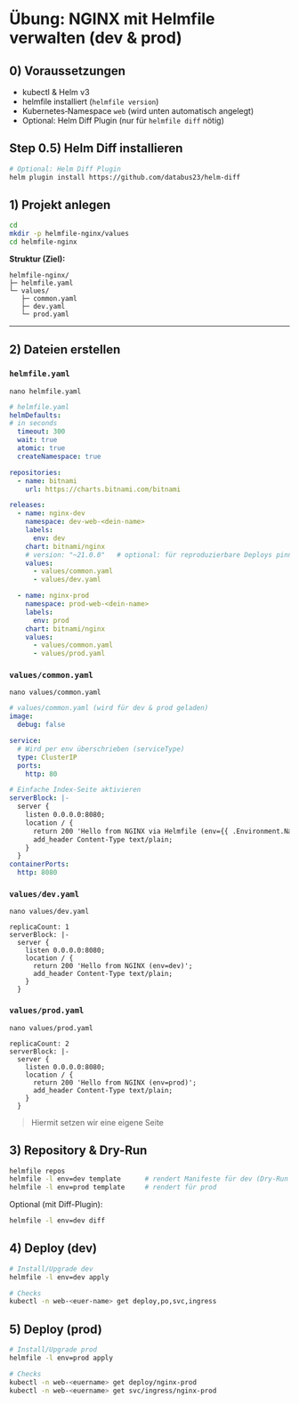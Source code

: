 # Übung: NGINX mit Helmfile verwalten (dev & prod)

## 0) Voraussetzungen

* kubectl & Helm v3
* helmfile installiert (`helmfile version`)
* Kubernetes‐Namespace `web` (wird unten automatisch angelegt)
* Optional: Helm Diff Plugin (nur für `helmfile diff` nötig)

## Step 0.5) Helm Diff installieren 


```bash
# Optional: Helm Diff Plugin
helm plugin install https://github.com/databus23/helm-diff
```

## 1) Projekt anlegen

```bash
cd
mkdir -p helmfile-nginx/values
cd helmfile-nginx
```

**Struktur (Ziel):**

```
helmfile-nginx/
├─ helmfile.yaml
└─ values/
   ├─ common.yaml
   ├─ dev.yaml
   └─ prod.yaml
```

---

## 2) Dateien erstellen

### `helmfile.yaml`

```
nano helmfile.yaml
```

```yaml
# helmfile.yaml
helmDefaults:
# in seconds 
  timeout: 300
  wait: true
  atomic: true
  createNamespace: true

repositories:
  - name: bitnami
    url: https://charts.bitnami.com/bitnami

releases:
  - name: nginx-dev
    namespace: dev-web-<dein-name>
    labels:
      env: dev
    chart: bitnami/nginx
    # version: "~21.0.0"   # optional: für reproduzierbare Deploys pinnen
    values:
      - values/common.yaml
      - values/dev.yaml

  - name: nginx-prod
    namespace: prod-web-<dein-name>
    labels:
      env: prod
    chart: bitnami/nginx
    values:
      - values/common.yaml
      - values/prod.yaml
```

### `values/common.yaml`

```
nano values/common.yaml
```

```yaml
# values/common.yaml (wird für dev & prod geladen)
image:
  debug: false

service:
  # Wird per env überschrieben (serviceType)
  type: ClusterIP
  ports:
    http: 80

# Einfache Index-Seite aktivieren
serverBlock: |-
  server {
    listen 0.0.0.0:8080;
    location / {
      return 200 'Hello from NGINX via Helmfile (env={{ .Environment.Name }})';
      add_header Content-Type text/plain;
    }
  }
containerPorts:
  http: 8080

```

### `values/dev.yaml`

```
nano values/dev.yaml
```

```
replicaCount: 1
serverBlock: |-
  server {
    listen 0.0.0.0:8080;
    location / {
      return 200 'Hello from NGINX (env=dev)';
      add_header Content-Type text/plain;
    }
  }

```

### `values/prod.yaml`

```
nano values/prod.yaml
```

```
replicaCount: 2
serverBlock: |-
  server {
    listen 0.0.0.0:8080;
    location / {
      return 200 'Hello from NGINX (env=prod)';
      add_header Content-Type text/plain;
    }
  }
```

> Hiermit setzen wir eine eigene Seite 


## 3) Repository & Dry-Run

```bash
helmfile repos
helmfile -l env=dev template      # rendert Manifeste für dev (Dry-Run ohne Cluster)
helmfile -l env=prod template     # rendert für prod
```

Optional (mit Diff-Plugin):

```bash
helmfile -l env=dev diff
```

## 4) Deploy (dev)

```bash
# Install/Upgrade dev
helmfile -l env=dev apply

# Checks
kubectl -n web-<euer-name> get deploy,po,svc,ingress
```

## 5) Deploy (prod)

```bash
# Install/Upgrade prod
helmfile -l env=prod apply

# Checks
kubectl -n web-<euername> get deploy/nginx-prod
kubectl -n web-<euername> get svc/ingress/nginx-prod
```


